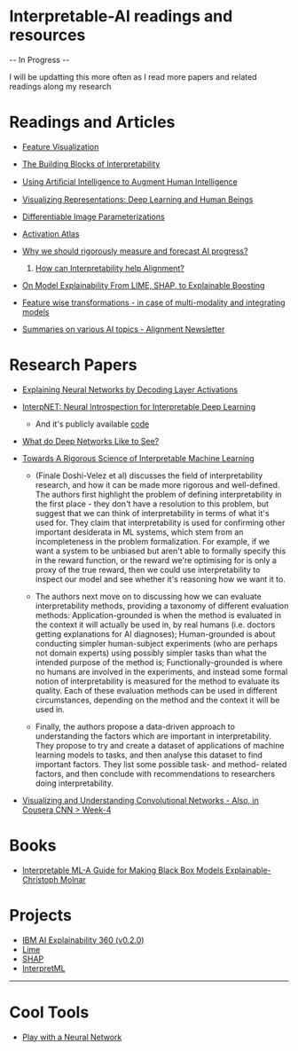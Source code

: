 # Interpretable-AI readings and resources
-- In Progress --

I will be updatting this more often as I read more papers and related readings along my research

# Readings and Articles

* [Feature Visualization](https://distill.pub/2017/feature-visualization/)
* [The Building Blocks of Interpretability](https://distill.pub/2018/building-blocks/)
* [Using Artiﬁcial Intelligence to Augment Human Intelligence](https://distill.pub/2017/aia/)
* [Visualizing Representations: Deep Learning and Human Beings](http://colah.github.io/posts/2015-01-Visualizing-Representations/)
* [Differentiable Image Parameterizations](https://distill.pub/2018/differentiable-parameterizations/)
* [Activation Atlas](https://distill.pub/2019/activation-atlas/)
* [Why we should rigorously measure and forecast AI progress?](https://www.lesswrong.com/posts/axzPYvcmWr2TwvnLi/an-101-why-we-should-rigorously-measure-and-forecast-ai)
	1. [How can Interpretability help Alignment?](https://www.lesswrong.com/posts/uRnprGSiLGXv35foX/how-can-interpretability-help-alignment)
* [On Model Explainability From LIME, SHAP, to Explainable Boosting](https://everdark.github.io/k9/notebooks/ml/model_explain/model_explain.nb.html)
* [Feature wise transformations - in case of multi-modality and integrating models](https://distill.pub/2018/feature-wise-transformations/)


* [Summaries on various AI topics - Alignment Newsletter](https://docs.google.com/spreadsheets/d/1PwWbWZ6FPqAgZWOoOcXM8N_tUCuxpEyMbN1NYYC02aM/edit#gid=0)

# Research Papers
* [Explaining Neural Networks by Decoding Layer Activations](https://arxiv.org/pdf/2005.13630v1.pdf)
* [InterpNET: Neural Introspection for Interpretable Deep Learning](https://arxiv.org/pdf/1710.09511v2.pdf)
	* And it's publicly available [code](https://github.com/sbarratt/interpnet)
* [What do Deep Networks Like to See?](https://arxiv.org/pdf/1803.08337v1.pdf)
* [Towards A Rigorous Science of Interpretable Machine Learning](https://arxiv.org/abs/1702.08608)
	* (Finale Doshi-Velez et al) discusses the field of interpretability research, and how it can be made more rigorous and well-defined. The authors first highlight the problem of defining interpretability in the first place - they don't have a resolution to this problem, but suggest that we can think of interpretability in terms of what it's used for. They claim that interpretability is used for confirming other important desiderata in ML systems, which stem from an incompleteness in the problem formalization. For example, if we want a system to be unbiased but aren't able to formally specify this in the reward function, or the reward we're optimising for is only a proxy of the true reward, then we could use interpretability to inspect our model and see whether it's reasoning how we want it to.

	* The authors next move on to discussing how we can evaluate interpretability methods, providing a taxonomy of different evaluation methods: Application-grounded is when the method is evaluated in the context it will actually be used in, by real humans (i.e. doctors getting explanations for AI diagnoses); Human-grounded is about conducting simpler human-subject experiments (who are perhaps not domain experts) using possibly simpler tasks than what the intended purpose of the method is; Functionally-grounded is where no humans are involved in the experiments, and instead some formal notion of interpretability is measured for the method to evaluate its quality. Each of these evaluation methods can be used in different circumstances, depending on the method and the context it will be used in.

	* Finally, the authors propose a data-driven approach to understanding the factors which are important in interpretability. They propose to try and create a dataset of applications of machine learning models to tasks, and then analyse this dataset to find important factors. They list some possible task- and method- related factors, and then conclude with recommendations to researchers doing interpretability.

* [Visualizing and Understanding Convolutional Networks - Also, in Cousera CNN > Week-4](https://arxiv.org/pdf/1311.2901.pdf)

# Books

* [Interpretable ML-A Guide for Making Black Box Models Explainable-Christoph Molnar](https://christophm.github.io/interpretable-ml-book/)

# Projects

* [IBM AI Explainability 360 (v0.2.0)](https://github.com/IBM/AIX360/)
* [Lime](https://github.com/marcotcr/lime)
* [SHAP](https://github.com/slundberg/shap)
* [InterpretML](https://github.com/interpretml/interpret)

---

# Cool Tools
* [Play with a Neural Network](https://github.com/jaygshah/Interpretable-AI.git)